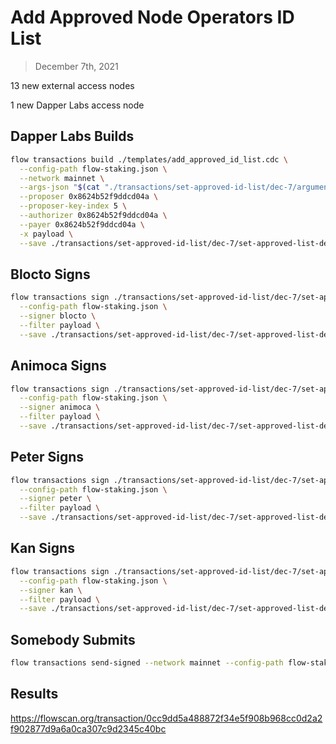 # Add Approved Node Operators ID List

> December 7th, 2021

13 new external access nodes

1 new Dapper Labs access node

## Dapper Labs Builds

```sh
flow transactions build ./templates/add_approved_id_list.cdc \
  --config-path flow-staking.json \
  --network mainnet \
  --args-json "$(cat "./transactions/set-approved-id-list/dec-7/arguments.json")" \
  --proposer 0x8624b52f9ddcd04a \
  --proposer-key-index 5 \
  --authorizer 0x8624b52f9ddcd04a \
  --payer 0x8624b52f9ddcd04a \
  -x payload \
  --save ./transactions/set-approved-id-list/dec-7/set-approved-list-dec-7-unsigned.rlp
```

## Blocto Signs

```sh
flow transactions sign ./transactions/set-approved-id-list/dec-7/set-approved-list-dec-7-unsigned.rlp \
  --config-path flow-staking.json \
  --signer blocto \
  --filter payload \
  --save ./transactions/set-approved-id-list/dec-7/set-approved-list-dec-7-sig-1.rlp
```

## Animoca Signs

```sh
flow transactions sign ./transactions/set-approved-id-list/dec-7/set-approved-list-dec-7-sig-1.rlp \
  --config-path flow-staking.json \
  --signer animoca \
  --filter payload \
  --save ./transactions/set-approved-id-list/dec-7/set-approved-list-dec-7-sig-2.rlp
```

## Peter Signs

```sh
flow transactions sign ./transactions/set-approved-id-list/dec-7/set-approved-list-dec-7-sig-2.rlp \
  --config-path flow-staking.json \
  --signer peter \
  --filter payload \
  --save ./transactions/set-approved-id-list/dec-7/set-approved-list-dec-7-sig-3.rlp
```

## Kan Signs

```sh
flow transactions sign ./transactions/set-approved-id-list/dec-7/set-approved-list-dec-7-sig-3.rlp \
  --config-path flow-staking.json \
  --signer kan \
  --filter payload \
  --save ./transactions/set-approved-id-list/dec-7/set-approved-list-dec-7-sig-complete.rlp
```


## Somebody Submits

```sh
flow transactions send-signed --network mainnet --config-path flow-staking.json ./transactions/set-approved-id-list/dec-7/set-approved-list-dec-7-sig-complete.rlp
```

## Results

https://flowscan.org/transaction/0cc9dd5a488872f34e5f908b968cc0d2a2f902877d9a6a0ca307c9d2345c40bc

